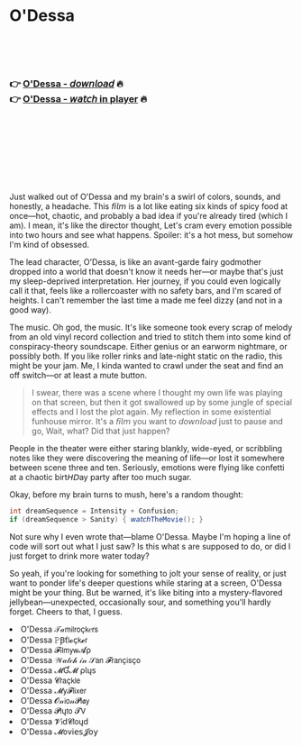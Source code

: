 <h1>O'Dessa</h1>

<br><br><br>

<h3>👉 <a href="https://Kerrys-esogmilta1970.github.io/jltppsghrn/">O'Dessa - 𝘥𝘰𝘸𝘯𝘭𝘰𝘢𝘥</a> 🔥<br>
👉 <a href="https://Kerrys-esogmilta1970.github.io/jltppsghrn/">O'Dessa - 𝘸𝘢𝘵𝘤𝘩 in player</a> 🔥
</h3>



<br><br><br><br><br><br><br>


Just walked out of O'Dessa and my brain's a swirl of colors, sounds, and honestly, a headache. This 𝘧𝘪𝘭𝘮 is a lot like eating six kinds of spicy food at once—hot, chaotic, and probably a bad idea if you're already tired (which I am). I mean, it's like the director thought, Let's cram every emotion possible into two hours and see what happens. Spoiler: it's a hot mess, but somehow I'm kind of obsessed.

The lead character, O'Dessa, is like an avant-garde fairy godmother dropped into a world that doesn't know it needs her—or maybe that's just my sleep-deprived interpretation. Her journey, if you could even logically call it that, feels like a rollercoaster with no safety bars, and I'm scared of heights. I can't remember the last time a   made me feel dizzy (and not in a good way).

The music. Oh god, the music. It's like someone took every scrap of melody from an old vinyl record collection and tried to stitch them into some kind of conspiracy-theory soundscape. Either genius or an earworm nightmare, or possibly both. If you like roller rinks and late-night static on the radio, this might be your jam. Me, I kinda wanted to crawl under the seat and find an off switch—or at least a mute button.

> I swear, there was a scene where I thought my own life was playing on that screen, but then it got swallowed up by some jungle of special effects and I lost the plot again. My reflection in some existential funhouse mirror. It's a 𝘧𝘪𝘭𝘮 you want to 𝘥𝘰𝘸𝘯𝘭𝘰𝘢𝘥 just to pause and go, Wait, what? Did that just happen?

People in the theater were either staring blankly, wide-eyed, or scribbling notes like they were discovering the meaning of life—or lost it somewhere between scene three and ten. Seriously, emotions were flying like confetti at a chaotic birt𝘏𝘋ay party after too much sugar.

Okay, before my brain turns to mush, here's a random thought:  
```csharp
int dreamSequence = Intensity + Confusion;
if (dreamSequence > Sanity) { 𝘸𝘢𝘵𝘤𝘩TheMovie(); }
```
Not sure why I even wrote that—blame O'Dessa. Maybe I'm hoping a line of code will sort out what I just saw? Is this what  s are supposed to do, or did I just forget to drink more water today?

So yeah, if you're looking for something to jolt your sense of reality, or just want to ponder life's deeper questions while staring at a screen, O'Dessa might be your thing. But be warned, it's like biting into a mystery-flavored jellybean—unexpected, occasionally sour, and something you'll hardly forget. Cheers to that, I guess.

<li>O'Dessa 𝒯𝒶𝗆𝗂𝗅𝗋𝗈ç𝗄𝑒𝗋𝗌</li>
<li>O'Dessa 𝙿Ꞵť𝗅𝓸ç𝗄𝓮𝗋</li>
<li>O'Dessa 𝓕𝗂𝗅𝗆𝗒𝗐𝓐ρ</li>
<li>O'Dessa 𝒲𝒶𝓉𝒸𝒽 𝒾𝓃 𝒮𝖺𝗇 𝓕𝗋𝖺𝗇ç𝗂𝗌ç𝗈</li>
<li>O'Dessa 𝓜Ɠ𝓜 ρ𝗅ų𝗌</li>
<li>O'Dessa 𝓒𝗋𝖺ç𝗄𝗅𝖾</li>
<li>O'Dessa 𝓜𝗒𝓕𝗅𝗂𝗑𝖾𝗋</li>
<li>O'Dessa 𝓞𝓃𝗂𝗈𝓃𝓟𝗅𝖆𝗒</li>
<li>O'Dessa 𝓟𝗅ų𝗍𝗈 𝓣𝖵</li>
<li>O'Dessa 𝓥𝗂ԁ𝓒𝗅𝗈ųԁ</li>
<li>O'Dessa 𝓜𝗈ν𝗂𝖾𝗌𝓙𝗈𝗒</li>
